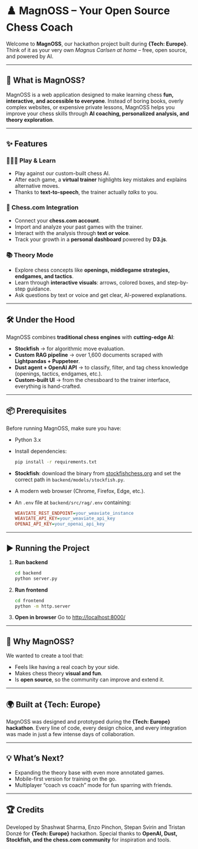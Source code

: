 # ♟️ MagnOSS – Your Open Source Chess Coach

Welcome to **MagnOSS**, our hackathon project built during **{Tech: Europe}**.
Think of it as your very own *Magnus Carlsen at home* – free, open source, and powered by AI.

---

## 🚀 What is MagnOSS?

MagnOSS is a web application designed to make learning chess **fun, interactive, and accessible to everyone**.
Instead of boring books, overly complex websites, or expensive private lessons, MagnOSS helps you improve your chess skills through **AI coaching, personalized analysis, and theory exploration**.

---

## ✨ Features

### 🧑‍🤝‍🧑 Play & Learn

* Play against our custom-built chess AI.
* After each game, a **virtual trainer** highlights key mistakes and explains alternative moves.
* Thanks to **text-to-speech**, the trainer actually *talks* to you.

### 🔗 Chess.com Integration

* Connect your **chess.com account**.
* Import and analyze your past games with the trainer.
* Interact with the analysis through **text or voice**.
* Track your growth in a **personal dashboard** powered by **D3.js**.

### 📚 Theory Mode

* Explore chess concepts like **openings, middlegame strategies, endgames, and tactics**.
* Learn through **interactive visuals**: arrows, colored boxes, and step-by-step guidance.
* Ask questions by text or voice and get clear, AI-powered explanations.

---

## 🛠️ Under the Hood

MagnOSS combines **traditional chess engines** with **cutting-edge AI**:

* **Stockfish** → for algorithmic move evaluation.
* **Custom RAG pipeline** → over 1,600 documents scraped with **Lightpandas + Puppeteer**.
* **Dust agent + OpenAI API** → to classify, filter, and tag chess knowledge (openings, tactics, endgames, etc.).
* **Custom-built UI** → from the chessboard to the trainer interface, everything is hand-crafted.

---

## 📦 Prerequisites

Before running MagnOSS, make sure you have:

* Python 3.x
* Install dependencies:

  ```bash
  pip install -r requirements.txt
  ```
* **Stockfish**: download the binary from [stockfishchess.org](https://stockfishchess.org/download/) and set the correct path in `backend/models/stockfish.py`.
* A modern web browser (Chrome, Firefox, Edge, etc.).
* An `.env` file at `backend/src/rag/.env` containing:

  ```ini
  WEAVIATE_REST_ENDPOINT=your_weaviate_instance
  WEAVIATE_API_KEY=your_weaviate_api_key
  OPENAI_API_KEY=your_openai_api_key
  ```

---

## ▶️ Running the Project

1. **Run backend**

   ```bash
   cd backend
   python server.py
   ```

2. **Run frontend**

   ```bash
   cd frontend
   python -m http.server
   ```

3. **Open in browser**
   Go to [http://localhost:8000/](http://localhost:8000/)

---

## 🎯 Why MagnOSS?

We wanted to create a tool that:

* Feels like having a real coach by your side.
* Makes chess theory **visual and fun**.
* Is **open source**, so the community can improve and extend it.

---

## 🌍 Built at {Tech: Europe}

MagnOSS was designed and prototyped during the **{Tech: Europe} hackathon**.
Every line of code, every design choice, and every integration was made in just a few intense days of collaboration.

---

## 💡 What’s Next?

* Expanding the theory base with even more annotated games.
* Mobile-first version for training on the go.
* Multiplayer “coach vs coach” mode for fun sparring with friends.

---

## 🏆 Credits

Developed by Shashwat Sharma, Enzo Pinchon, Stepan Svirin and Tristan Donzé for **{Tech: Europe}** hackathon.
Special thanks to **OpenAI, Dust, Stockfish, and the chess.com community** for inspiration and tools.